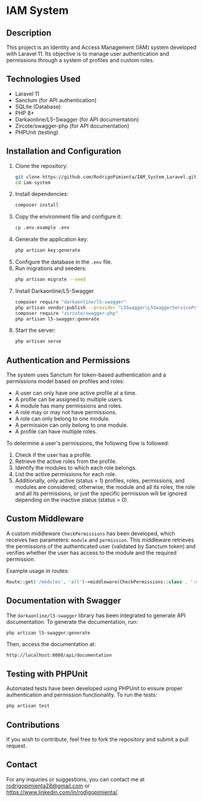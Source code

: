 # IAM System

## Description
This project is an Identity and Access Management (IAM) system developed with Laravel 11. Its objective is to manage user authentication and permissions through a system of profiles and custom roles.

## Technologies Used
- Laravel 11
- Sanctum (for API authentication)
- SQLite (Database)
- PHP 8+
- Darkaonline/L5-Swagger (for API documentation)
- Zircote/swagger-php (for API documentation)
- PHPUnit (testing)

## Installation and Configuration

1. Clone the repository:
   ```bash
   git clone https://github.com/RodrigoPimienta/IAM_System_Laravel.git
   cd iam-system
   ```
2. Install dependencies:
   ```bash
   composer install
   ```
3. Copy the environment file and configure it:
   ```bash
   cp .env.example .env
   ```
4. Generate the application key:
   ```bash
   php artisan key:generate
   ```
5. Configure the database in the `.env` file.
6. Run migrations and seeders:
   ```bash
   php artisan migrate --seed
   ```
7. Install Darkaonline/L5-Swagger
   ```bash
   composer require "darkaonline/l5-swagger"
   php artisan vendor:publish --provider "L5Swagger\L5SwaggerServiceProvider"
   composer require "zircote/swagger-php"
   php artisan l5-swagger:generate
   ```
8. Start the server:
   ```bash
   php artisan serve
   ```

## Authentication and Permissions
The system uses Sanctum for token-based authentication and a permissions model based on profiles and roles:

- A user can only have one active profile at a time.
- A profile can be assigned to multiple users.
- A module has many permissions and roles.
- A role may or may not have permissions.
- A role can only belong to one module.
- A permission can only belong to one module.
- A profile can have multiple roles.

To determine a user's permissions, the following flow is followed:
1. Check if the user has a profile.
2. Retrieve the active roles from the profile.
3. Identify the modules to which each role belongs.
4. List the active permissions for each role.
5. Additionally, only active (status = 1) profiles, roles, permissions, and modules are considered; otherwise, the module and all its roles, the role and all its permissions, or just the specific permission will be ignored depending on the inactive status (status = 0).

## Custom Middleware
A custom middleware `CheckPermissions` has been developed, which receives two parameters: `module` and `permission`. This middleware retrieves the permissions of the authenticated user (validated by Sanctum token) and verifies whether the user has access to the module and the required permission.

Example usage in routes:
```php
Route::get('/modules', 'all')->middleware(CheckPermissions::class . ':modules,show');
```

## Documentation with Swagger
The `darkaonline/l5-swagger` library has been integrated to generate API documentation. To generate the documentation, run:
```bash
php artisan l5-swagger:generate
```
Then, access the documentation at:
```
http://localhost:8000/api/documentation
```

## Testing with PHPUnit
Automated tests have been developed using PHPUnit to ensure proper authentication and permission functionality. To run the tests:
```bash
php artisan test
```

## Contributions
If you wish to contribute, feel free to fork the repository and submit a pull request.

## Contact
For any inquiries or suggestions, you can contact me at rodrigopimienta28@gmail.com or https://www.linkedin.com/in/rodigopimienta/. 

